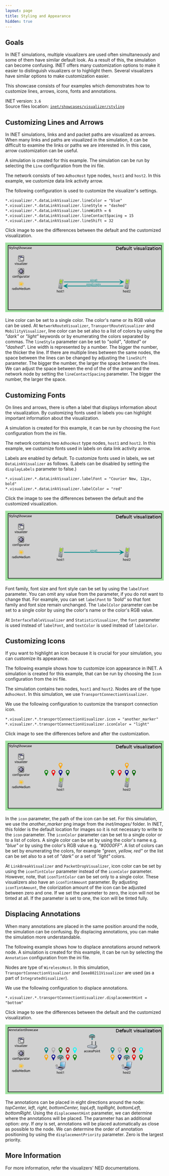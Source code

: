 ```yaml
---
layout: page
title: Styling and Appearance
hidden: true
---
```


<script type="text/javascript">
  function swapImage(id,before,after) {
    src=document.getElementById(id).src;
    if (src.match(before)) {
      document.getElementById(id).src=after;
    } else {
      document.getElementById(id).src=before;
    }
  }
</script>

## Goals

In INET simulations, multiple visualizers are used often simultaneously and some
of them have similar default look.  As a result of this, the simulation can become
confusing. INET offers many customization options to make it easier to distinguish
visualizers or to highlight them. Several visualizers have similar options to make
customization easier.

This showcase consists of four examples which demonstrates how to customize
lines, arrows, icons, fonts and annotations.

INET version: `3.6`<br>
Source files location: <a href="https://github.com/inet-framework/inet-showcases/tree/master/visualizer/styling" target="_blank">`inet/showcases/visualizer/styling`</a>

## Customizing Lines and Arrows

In INET simulations, links and and packet paths are visualized as arrows. When
many links and paths are visualized in the simulation, it can be difficult to
examine the links or paths we are interested in. In this case, arrow customization
can be useful.

A simulation is created for this example. The simulation can be run by selecting
the `Line` configuration from the ini file.

The network consists of two `AdhocHost` type nodes,
`host1` and `host2`. In this example, we customize data link
activity arrow.

The following configuration is used to customize the visualizer's settings.

``` {.snippet}
*.visualizer.*.dataLinkVisualizer.lineColor = "blue"
*.visualizer.*.dataLinkVisualizer.lineStyle = "dashed"
*.visualizer.*.dataLinkVisualizer.lineWidth = 6
*.visualizer.*.dataLinkVisualizer.lineContactSpacing = 15
*.visualizer.*.dataLinkVisualizer.lineShift = 32
```

Click image to see the differences between the default and the customized visualization.

<img id="lineImg" onclick="swapImage('lineImg','Line_default_v0727.png','Line_custom_v0727.png')" src="Line_default_v0727.png" class="screen" />

Line color can be set to a single color. The color's name or its RGB value can be
used. At `NetworkRouteVisualizer`,
`TransportRouteVisualizer` and `MobilityVisualizer`, line color
can be set also to a list of colors by using the *"dark"*
or *"light"* keywords or by enumerating the colors separated by commas.
The `lineStyle` parameter can be set to *"solid"*, *"dotted"* or
*"dashed"*. Line width is represented by a number. The bigger the number,
the thicker the line. If there are multiple lines between the same nodes, the
space between the lines can be changed by adjusting the `lineShift`
parameter. The bigger the number, the larger the space between the lines.
We can adjust the space between the end of the of the arrow and the network
node by setting the `lineContactSpacing` parameter. The bigger the
number, the larger the space.

## Customizing Fonts

On lines and arrows, there is often a label that displays information about the
visualization. By customizing fonts used in labels you can highlight important
information about the visualization.

A simulation is created for this example, it can be run by choosing the
`Font` configuration from the ini file.

The network contains two `AdhocHost` type nodes, `host1`
and `host2`. In this example, we customize fonts used in labels on
data link activity arrow.

<!-- Question: all labels can be disabled? -->
Labels are enabled by default. To customize fonts used in labels, we set
`DataLinkVisualizer` as follows. (Labels can be disabled by setting the
`displayLabels` parameter to false.)

``` {.snippet}
*.visualizer.*.dataLinkVisualizer.labelFont = "Courier New, 12px, bold"
*.visualizer.*.dataLinkVisualizer.labelColor = "red"
```

Click the image to see the differences between the default and the customized visualization.

<img id="fontsImg" onclick="swapImage('fontsImg','Font_default_v0727.png','Font_custom_v0727.png')" src="Font_default_v0727.png" class="screen" />

Font family, font size and font style can be set by using the `labelFont`
parameter. You can omit any value from the parameter, if you do not want to
change that. For example, you can set `labelFont` to *"bold"* so
that font family and font size remain unchanged. The
`labelColor` parameter can be set to a single color by using the color's name
or the color's RGB value.

At `InterfaceTableVisualizer` and `StatisticVisualizer`, the
`font` parameter is used instead of `labelFont`, and
`textColor` is used instead of `labelColor`.

## Customizing Icons

If you want to highlight an icon because it is crucial for your simulation, you can
customize its appearance.

The following example shows how to customize icon appearance in INET. A
simulation is created for this example, that can be run by choosing the
`Icon` configuration from the ini file.

The simulation contains two nodes, `host1` and `host2`.
Nodes are of the type `AdhocHost`. In this simulation, we use
`TransportConnectionVisualizer`.

We use the following configuration to customize the transport connection icon.

``` {.snippet}
*.visualizer.*.transportConnectionVisualizer.icon = "another_marker"
*.visualizer.*.transportConnectionVisualizer.iconColor = "light"
```

Click image to see the differences before and after the customization.

<img id="iconImg" onclick="swapImage('iconImg','Icon_default_v0727.png','Icon_custom_v0727.png')" src="Icon_default_v0727.png" class="screen" />

In the `icon` parameter, the path of the icon can be set. For this
simulation, we use the *another\_marker* png image from the *inet/images/*
folder. In INET, this folder is the default location for images so it is not necessary
to write to the `icon` parameter. The `iconColor`
parameter can be set to a single color or to a list of colors. A single color can be set
by using the color's name e.g. *"blue"* or by using the color's RGB value e.g.
*"\#0000FF"*. A list of colors can be set by enumerating the colors, for example
*"green, yellow, red"* or the list can be set also to a set of *"dark"* or a set of
*"light"* colors.

At `LinkBreakVisualizer` and `PacketDropVisualizer`, icon
color can be set by using the `iconTintColor` parameter instead of the
`iconColor` parameter. However, note, that `iconTintColor`
can be set only to a single color. These visualizers also have an
`iconTintAmount` parameter. By adjusting `iconTintAmount`, the
colorization amount of the icon can be adjusted between zero and one. If we set
the parameter to zero, the icon will not be tinted at all. If the parameter is set to
one, the icon will be tinted fully.

## Displacing Annotations

When many annotations are placed in the same position around the node, the
simulation can be confusing. By displacing annotations, you can make the
simulation more understandable.

The following example shows how to displace annotations around network node.
A simulation is created for this example, it can be run by selecting the
`Annotation` configuration from the ini file.

Nodes are type of `WirelessHost`. In this simulation,
`TransportConnectionVisualizer` and `Ieee80211Visualizer` are
used (as a part of `IntegratedVisualizer`).

We use the following configuration to displace annotations.

``` {.snippet}
*.visualizer.*.transportConnectionVisualizer.displacementHint = "bottom"
```

Click image to see the differences between the default and the customized visualization.

<img id="annotImg" onclick="swapImage('annotImg','Annotation_default_v0802.png','Annotation_custom_v0802.png')" src="Annotation_default_v0802.png" class="screen" />

The annotations can be placed in eight directions around the node: *topCenter,
left, right, bottomCenter, topLeft, topRight, bottomLeft, bottomRight*. Using the
`displacementHint` parameter, we can determine where the
annotations will be placed. The parameter has an additional option: *any*. If
*any* is set, annotations will be placed automatically as close as possible to the
node. We can determine the order of annotation positioning by using the
`displacementPriority` parameter. Zero is the largest priority.

## More Information

For more information, refer the visualizers' NED documentations.

<!--
## Discussion

Use <a href="https://github.com/inet-framework/inet-showcases/issues/"
target="_blank">this page</a> in the GitHub issue tracker for commenting on
this showcase.
-->
